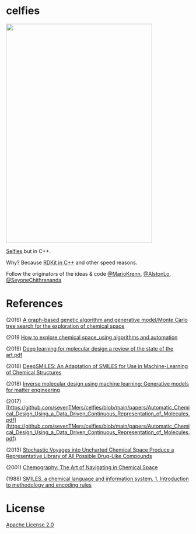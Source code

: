 # celfies

<img src="https://i0.hippopx.com/photos/814/592/965/selfie-children-phone-asia-preview.jpg" width="400" height="600" />

[Selfies](https://github.com/aspuru-guzik-group/selfies) but in C++.

Why? Because [RDKit in C++](https://www.rdkit.org/docs/GettingStartedInC++.html) and other speed reasons. 

Follow the originators of the ideas & code [@MarioKrenn](https://github.com/MarioKrenn6240), [@AlstonLo](https://github.com/alstonlo), [@SeyoneChithrananda](https://github.com/seyonechithrananda)

# References

(2019) [A graph-based genetic algorithm and generative model/Monte Carlo tree search for the exploration of chemical space](https://github.com/sevenTMers/celfies/blob/main/papers/A_graph_based_genetic_algorithm_and_generative_model_Monte_Carlo_tree_search_for_the_exploration_of_chemical_space.pdf)

(2019 [How to explore chemical space_using algorithms and automation](https://github.com/sevenTMers/celfies/blob/main/papers/How_to_explore_chemical_space_using_algorithms_and_automation.pdf)

(2019) [Deep learning for molecular design a review of the state of the art.pdf](https://github.com/sevenTMers/celfies/blob/main/papers/Deep_learning_for_molecular_design_a_review_of_the_state_of_the_art.pdf)

(2018) [DeepSMILES: An Adaptation of SMILES for Use in Machine-Learning of Chemical Structures](https://github.com/sevenTMers/celfies/blob/main/papers/DeepSMILES_An_adaptation_of_SMILES_for_use_in_machine_learning_of_chemical_structures.pdf)

(2018) [Inverse molecular design using machine learning: Generative models for matter engineering](https://github.com/sevenTMers/celfies/blob/main/papers/Inverse_molecular_design_using_machine_learning_Generative_models_for_matter_engineering.pdf)

(2017) [https://github.com/sevenTMers/celfies/blob/main/papers/Automatic_Chemical_Design_Using_a_Data_Driven_Continuous_Representation_of_Molecules.pdf](https://github.com/sevenTMers/celfies/blob/main/papers/Automatic_Chemical_Design_Using_a_Data_Driven_Continuous_Representation_of_Molecules.pdf)

(2013) [Stochastic Voyages into Uncharted Chemical Space Produce a Representative Library of All Possible Drug-Like Compounds](https://github.com/sevenTMers/celfies/blob/main/papers/Stochastic_Voyages_into_Uncharted_Chemical_Space_Produce%20a_Representative_Library_of_All_Possible_Drug_Like_Compounds.pdf)

(2001) [Chemography: The Art of Navigating in Chemical Space](https://github.com/sevenTMers/celfies/blob/main/papers/chemography_the_art_of_navigating_in_chemical_space.pdf)

(1988) [SMILES, a chemical language and information system. 1. Introduction to methodology and encoding rules](https://github.com/sevenTMers/celfies/blob/main/papers/SMILES_a_chemical%20language_and_information_system_introduction_to_methodology_and_encoding_rules.pdf)

# License

[Apache License 2.0](https://choosealicense.com/licenses/apache-2.0/)
